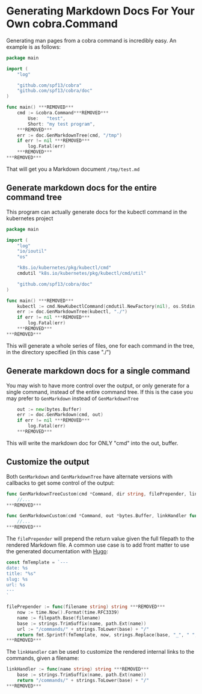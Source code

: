 # Generating Markdown Docs For Your Own cobra.Command

Generating man pages from a cobra command is incredibly easy. An example is as follows:

```go
package main

import (
	"log"

	"github.com/spf13/cobra"
	"github.com/spf13/cobra/doc"
)

func main() ***REMOVED***
	cmd := &cobra.Command***REMOVED***
		Use:   "test",
		Short: "my test program",
	***REMOVED***
	err := doc.GenMarkdownTree(cmd, "/tmp")
	if err != nil ***REMOVED***
		log.Fatal(err)
	***REMOVED***
***REMOVED***
```

That will get you a Markdown document `/tmp/test.md`

## Generate markdown docs for the entire command tree

This program can actually generate docs for the kubectl command in the kubernetes project

```go
package main

import (
	"log"
	"io/ioutil"
	"os"

	"k8s.io/kubernetes/pkg/kubectl/cmd"
	cmdutil "k8s.io/kubernetes/pkg/kubectl/cmd/util"

	"github.com/spf13/cobra/doc"
)

func main() ***REMOVED***
	kubectl := cmd.NewKubectlCommand(cmdutil.NewFactory(nil), os.Stdin, ioutil.Discard, ioutil.Discard)
	err := doc.GenMarkdownTree(kubectl, "./")
	if err != nil ***REMOVED***
		log.Fatal(err)
	***REMOVED***
***REMOVED***
```

This will generate a whole series of files, one for each command in the tree, in the directory specified (in this case "./")

## Generate markdown docs for a single command

You may wish to have more control over the output, or only generate for a single command, instead of the entire command tree. If this is the case you may prefer to `GenMarkdown` instead of `GenMarkdownTree`

```go
	out := new(bytes.Buffer)
	err := doc.GenMarkdown(cmd, out)
	if err != nil ***REMOVED***
		log.Fatal(err)
	***REMOVED***
```

This will write the markdown doc for ONLY "cmd" into the out, buffer.

## Customize the output

Both `GenMarkdown` and `GenMarkdownTree` have alternate versions with callbacks to get some control of the output:

```go
func GenMarkdownTreeCustom(cmd *Command, dir string, filePrepender, linkHandler func(string) string) error ***REMOVED***
	//...
***REMOVED***
```

```go
func GenMarkdownCustom(cmd *Command, out *bytes.Buffer, linkHandler func(string) string) error ***REMOVED***
	//...
***REMOVED***
```

The `filePrepender` will prepend the return value given the full filepath to the rendered Markdown file. A common use case is to add front matter to use the generated documentation with [Hugo](http://gohugo.io/):

```go
const fmTemplate = `---
date: %s
title: "%s"
slug: %s
url: %s
---
`

filePrepender := func(filename string) string ***REMOVED***
	now := time.Now().Format(time.RFC3339)
	name := filepath.Base(filename)
	base := strings.TrimSuffix(name, path.Ext(name))
	url := "/commands/" + strings.ToLower(base) + "/"
	return fmt.Sprintf(fmTemplate, now, strings.Replace(base, "_", " ", -1), base, url)
***REMOVED***
```

The `linkHandler` can be used to customize the rendered internal links to the commands, given a filename:

```go
linkHandler := func(name string) string ***REMOVED***
	base := strings.TrimSuffix(name, path.Ext(name))
	return "/commands/" + strings.ToLower(base) + "/"
***REMOVED***
```
